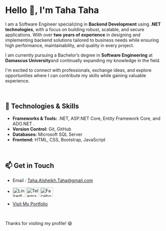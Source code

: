 # Hello 👋, I'm Taha Taha

I am a Software Engineer specializing in **Backend Development** using **.NET technologies**, 
with a focus on building robust, scalable, and secure applications.
With over **two years of experience** in designing and implementing backend solutions 
tailored to business needs while ensuring high performance, maintainability, and quality in every project.

I am currently pursuing a Bachelor’s degree in **Software Engineering** at **Damascus University**and 
continually expanding my knowledge in the field.

I'm excited to connect with professionals, exchange ideas, and explore opportunities where I can contribute my skills while gaining valuable experience.

<br>

## 🌟 Technologies & Skills
- **Frameworks & Tools:** .NET, ASP.NET Core, Entity Framework Core, and ADO.NET .
- **Version Control:** Git, GitHub
- **Databases:** Microsoft SQL Server
- **Frontend:** HTML, CSS, Bootstrap, JavaScript

<br>

## 📫 Get in Touch
- Email : Taha.Alsheikh.Taha@gmail.com
  <br>
- <p>
    <a href="https://www.linkedin.com/in/TTSE17" target="blank">
        <img align="center" src="https://upload.wikimedia.org/wikipedia/commons/e/e9/Linkedin_icon.svg" alt="LinkedIn" height="30" width="40" /></a>
    <a href="https://t.me/TTSE17" target="blank">
        <img align="center" src="https://upload.wikimedia.org/wikipedia/commons/8/82/Telegram_logo.svg" alt="Telegram" height="30" width="40" /></a>
    <a href="https://www.facebook.com/TTSE17" target="blank">
        <img align="center" src="https://upload.wikimedia.org/wikipedia/commons/5/51/Facebook_f_logo_%282019%29.svg" alt="Facebook" height="30" width="40" />
    </a>
</p>

- [Visit My Portfolio](https://ttse17.github.io/Portfolio/index.html)

<br>
  
Thanks for visiting my profile! 😄
